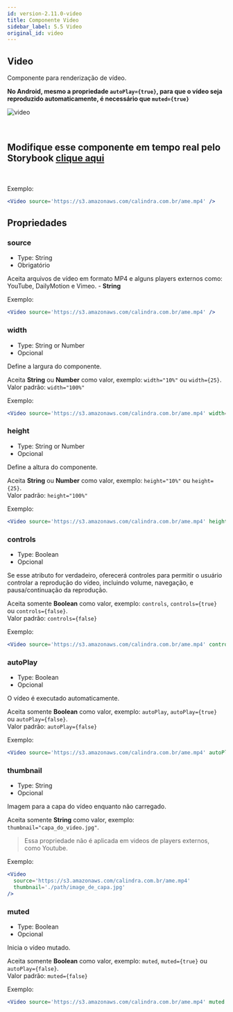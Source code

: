 ```yaml
---
id: version-2.11.0-video
title: Componente Video
sidebar_label: 5.5 Video
original_id: video
---
```


## Video

Componente para renderização de vídeo.

**No Android, mesmo a propriedade `autoPlay={true}`, para que o vídeo seja reproduzido automaticamente, é necessário que `muted={true}`**

![video](assets/images_components/v2.0.0/video.jpg)

<br>

## Modifique esse componente em tempo real pelo Storybook [clique aqui](https://ame-miniapp-components.calindra.com.br/storybook/?path=/story/ilustra%C3%A7%C3%B5es-video--basic)

<br>

Exemplo:

```jsx harmony
<Video source='https://s3.amazonaws.com/calindra.com.br/ame.mp4' />
```
## Propriedades

### source

- Type: String
- Obrigatório

Aceita arquivos de vídeo em formato MP4 e alguns players externos como: YouTube, DailyMotion e Vimeo. - **String** 

Exemplo:

```jsx harmony
<Video source='https://s3.amazonaws.com/calindra.com.br/ame.mp4' />
```

### width

- Type: String or Number
- Opcional

Define a largura do componente.<br/>

Aceita **String** ou **Number** como valor, exemplo: `width="10%"` ou `width={25}`.<br>
Valor padrão: `width="100%"`

Exemplo:

```jsx harmony
<Video source='https://s3.amazonaws.com/calindra.com.br/ame.mp4' width='100%' />
```

### height

- Type: String or Number
- Opcional

Define a altura do componente.<br/>

Aceita **String** ou **Number** como valor, exemplo: `height="10%"` ou `height={25}`.<br>
Valor padrão: `height="100%"`

Exemplo:

```jsx harmony
<Video source='https://s3.amazonaws.com/calindra.com.br/ame.mp4' height='50%' />
```

### controls

- Type: Boolean
- Opcional

Se esse atributo for verdadeiro, oferecerá controles para permitir o usuário controlar a reprodução do vídeo, incluindo volume, navegação, e pausa/continuação da reprodução.<br/>

Aceita somente **Boolean** como valor, exemplo: `controls`, `controls={true}` ou `controls={false}`.<br>
Valor padrão: `controls={false}`

Exemplo:

```jsx harmony
<Video source='https://s3.amazonaws.com/calindra.com.br/ame.mp4' controls />
```

### autoPlay

- Type: Boolean
- Opcional

O vídeo é executado automaticamente.<br/>

Aceita somente **Boolean** como valor, exemplo: `autoPlay`, `autoPlay={true}` ou `autoPlay={false}`.<br>
Valor padrão: `autoPlay={false}`

Exemplo:

```jsx harmony
<Video source='https://s3.amazonaws.com/calindra.com.br/ame.mp4' autoPlay />
```

### thumbnail

- Type: String
- Opcional

Imagem para a capa do vídeo enquanto não carregado.<br/>

Aceita somente **String** como valor, exemplo: `thumbnail="capa_do_video.jpg"`.

> Essa propriedade não é aplicada em videos de players externos, como Youtube.

Exemplo:

```jsx harmony
<Video
  source='https://s3.amazonaws.com/calindra.com.br/ame.mp4'
  thumbnail='./path/image_de_capa.jpg'
/>
```

### muted

- Type: Boolean
- Opcional

Inicia o vídeo mutado.

Aceita somente **Boolean** como valor, exemplo: `muted`, `muted={true}` ou `autoPlay={false}`.<br>
Valor padrão: `muted={false}`

Exemplo:

```jsx harmony
<Video source='https://s3.amazonaws.com/calindra.com.br/ame.mp4' muted />
```
